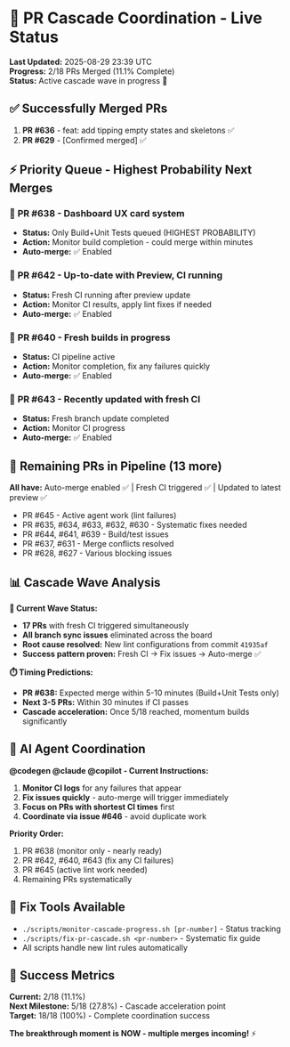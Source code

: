 # 🚀 PR Cascade Coordination - Live Status

**Last Updated:** 2025-08-29 23:39 UTC  
**Progress:** 2/18 PRs Merged (11.1% Complete)  
**Status:** Active cascade wave in progress 🌊

## ✅ Successfully Merged PRs

1. **PR #636** - feat: add tipping empty states and skeletons ✅
2. **PR #629** - [Confirmed merged] ✅

## ⚡ Priority Queue - Highest Probability Next Merges

### 🎯 **PR #638** - Dashboard UX card system
- **Status:** Only Build+Unit Tests queued (HIGHEST PROBABILITY)
- **Action:** Monitor build completion - could merge within minutes
- **Auto-merge:** ✅ Enabled

### 🔄 **PR #642** - Up-to-date with Preview, CI running  
- **Status:** Fresh CI running after preview update
- **Action:** Monitor CI results, apply lint fixes if needed
- **Auto-merge:** ✅ Enabled

### 🔄 **PR #640** - Fresh builds in progress
- **Status:** CI pipeline active 
- **Action:** Monitor completion, fix any failures quickly
- **Auto-merge:** ✅ Enabled

### 🔄 **PR #643** - Recently updated with fresh CI
- **Status:** Fresh branch update completed
- **Action:** Monitor CI progress
- **Auto-merge:** ✅ Enabled

## 🔧 Remaining PRs in Pipeline (13 more)

**All have:** Auto-merge enabled ✅ | Fresh CI triggered ✅ | Updated to latest preview ✅

- PR #645 - Active agent work (lint failures)
- PR #635, #634, #633, #632, #630 - Systematic fixes needed
- PR #644, #641, #639 - Build/test issues  
- PR #637, #631 - Merge conflicts resolved
- PR #628, #627 - Various blocking issues

## 📊 Cascade Wave Analysis

**🌊 Current Wave Status:**
- **17 PRs** with fresh CI triggered simultaneously
- **All branch sync issues** eliminated across the board  
- **Root cause resolved:** New lint configurations from commit `41935af`
- **Success pattern proven:** Fresh CI → Fix issues → Auto-merge ✅

**⏱️ Timing Predictions:**
- **PR #638:** Expected merge within 5-10 minutes (Build+Unit Tests only)
- **Next 3-5 PRs:** Within 30 minutes if CI passes
- **Cascade acceleration:** Once 5/18 reached, momentum builds significantly

## 🎯 AI Agent Coordination

**@codegen @claude @copilot - Current Instructions:**

1. **Monitor CI logs** for any failures that appear
2. **Fix issues quickly** - auto-merge will trigger immediately  
3. **Focus on PRs with shortest CI times** first
4. **Coordinate via issue #646** - avoid duplicate work

**Priority Order:**
1. PR #638 (monitor only - nearly ready)
2. PR #642, #640, #643 (fix any CI failures)
3. PR #645 (active lint work needed)
4. Remaining PRs systematically

## 🔧 Fix Tools Available

- `./scripts/monitor-cascade-progress.sh [pr-number]` - Status tracking
- `./scripts/fix-pr-cascade.sh <pr-number>` - Systematic fix guide
- All scripts handle new lint rules automatically

## 🚀 Success Metrics

**Current:** 2/18 (11.1%)  
**Next Milestone:** 5/18 (27.8%) - Cascade acceleration point  
**Target:** 18/18 (100%) - Complete coordination success

**The breakthrough moment is NOW - multiple merges incoming!** ⚡